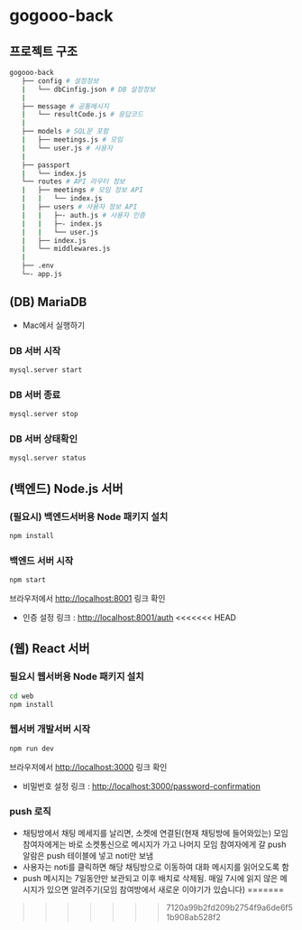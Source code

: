 # gogooo-back

## 프로젝트 구조

```bash
gogooo-back
   ├── config # 설정정보
   |   └── dbCinfig.json # DB 설정정보
   |
   ├── message # 공통메시지
   |   └── resultCode.js # 응답코드
   |
   ├── models # SQL문 포함
   |   ├── meetings.js # 모임
   |   └── user.js # 사용자
   |
   ├── passport
   |   └── index.js
   └── routes # API 라우터 정보
   |   ├── meetings # 모임 정보 API
   |   |   └── index.js
   |   ├── users # 사용자 정보 API
   |   |   ├─- auth.js # 사용자 인증
   |   |   ├─- index.js
   |   |   └── user.js
   |   ├── index.js
   |   └── middlewares.js
   |
   ├── .env
   └─- app.js

```

## (DB) MariaDB

- Mac에서 실행하기

### DB 서버 시작

```bash
mysql.server start
```

### DB 서버 종료

```bash
mysql.server stop
```

### DB 서버 상태확인

```bash
mysql.server status
```

## (백엔드) Node.js 서버

### (필요시) 백엔드서버용 Node 패키지 설치

```bash
npm install
```

### 백엔드 서버 시작

```bash
npm start
```

브라우저에서 [http://localhost:8001](http://localhost:8001) 링크 확인

- 인증 설정 링크 : [http://localhost:8001/auth](http://localhost:8001/auth)
<<<<<<< HEAD

## (웹) React 서버

### 필요시 웹서버용 Node 패키지 설치

```bash
cd web
npm install
```

### 웹서버 개발서버 시작

```bash
npm run dev
```

브라우저에서 [http://localhost:3000](http://localhost:3000) 링크 확인

- 비밀번호 설정 링크 : [http://localhost:3000/password-confirmation](http://localhost:3000/password-confirmation)

### push 로직

- 채팅방에서 채팅 메세지를 날리면, 소켓에 연결된(현재 채팅방에 들어와있는) 모임 참여자에게는 바로 소켓통신으로 메시지가 가고 나머지 모임 참여자에게 갈 push 알람은 push 테이블에 넣고 noti만 보냄
- 사용자는 noti를 클릭하면 해당 채팅방으로 이동하여 대화 메시지를 읽어오도록 함
- push 메시지는 7일동안만 보관되고 이후 배치로 삭제됨. 매일 7시에 읽지 않은 메시지가 있으면 알려주기(모임 참여방에서 새로운 이야기가 있습니다)
=======
>>>>>>> 7120a99b2fd209b2754f9a6de6f51b908ab528f2
